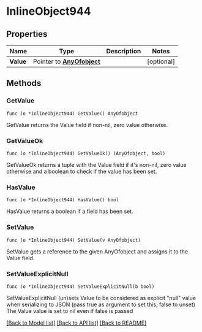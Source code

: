 # InlineObject944

## Properties

Name | Type | Description | Notes
------------ | ------------- | ------------- | -------------
**Value** | Pointer to [**AnyOfobject**](anyOf&lt;object&gt;.md) |  | [optional] 

## Methods

### GetValue

`func (o *InlineObject944) GetValue() AnyOfobject`

GetValue returns the Value field if non-nil, zero value otherwise.

### GetValueOk

`func (o *InlineObject944) GetValueOk() (AnyOfobject, bool)`

GetValueOk returns a tuple with the Value field if it's non-nil, zero value otherwise
and a boolean to check if the value has been set.

### HasValue

`func (o *InlineObject944) HasValue() bool`

HasValue returns a boolean if a field has been set.

### SetValue

`func (o *InlineObject944) SetValue(v AnyOfobject)`

SetValue gets a reference to the given AnyOfobject and assigns it to the Value field.

### SetValueExplicitNull

`func (o *InlineObject944) SetValueExplicitNull(b bool)`

SetValueExplicitNull (un)sets Value to be considered as explicit "null" value
when serializing to JSON (pass true as argument to set this, false to unset)
The Value value is set to nil even if false is passed

[[Back to Model list]](../README.md#documentation-for-models) [[Back to API list]](../README.md#documentation-for-api-endpoints) [[Back to README]](../README.md)


